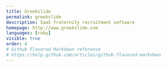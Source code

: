 ```yaml
---
title: Greekslide
permalink: greekslide
description: SaaS fraternity recruitment software
homepage: http://www.greekslide.com
languages: [ruby]
visible: true
order: 4
# Github Flavored Markdown reference
# https://help.github.com/articles/github-flavored-markdown
---
```



